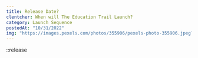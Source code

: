```yaml
---
title: Release Date?
clentcher: When will The Education Trail Launch?
category: Launch Sequence
postedAt: "10/31/2022"
img: "https://images.pexels.com/photos/355906/pexels-photo-355906.jpeg?cs=srgb&dl=pexels-pixabay-355906.jpg&fm=jpg&_gl=1*1606sf4*_ga*MTc0ODUwNzg3My4xNjY2OTAxNjcx*_ga_8JE65Q40S6*MTY3MDA4NjE3My4xMy4xLjE2NzAwODYxOTAuMC4wLjA."
---
```


::release